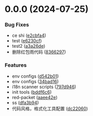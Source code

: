 # 0.0.0 (2024-07-25)

### Bug Fixes

- ce shi ([e2cbfa4](https://github.com/tankaio/vue3-ts-mobie-original/commit/e2cbfa4f768b77d8effb98003ae349af85fc91a6))
- test ([e6230cf](https://github.com/tankaio/vue3-ts-mobie-original/commit/e6230cfb59e5a380fee4d77e0acbc2aeaea673de))
- test2 ([a3a26de](https://github.com/tankaio/vue3-ts-mobie-original/commit/a3a26deb50fc753d5d2e4294627b9eaa05b9852c))
- 删除红包雨代码 ([8366297](https://github.com/tankaio/vue3-ts-mobie-original/commit/83662974ccac85445a0f781af3a4d6ba8bdb53ac))

### Features

- env configs ([d542b01](https://github.com/tankaio/vue3-ts-mobie-original/commit/d542b01babe6d06dfca23c53004444bba67943c6))
- env configs ([34bad16](https://github.com/tankaio/vue3-ts-mobie-original/commit/34bad1698be5a66fc4b65316a3422b9fc0486df3))
- i18n scanner scripts ([797d946](https://github.com/tankaio/vue3-ts-mobie-original/commit/797d9460edee32e637a77a6d26749152226dd3fc))
- init tools ([bddf6c6](https://github.com/tankaio/vue3-ts-mobie-original/commit/bddf6c6aacfb77164ebf712e7f5a4d72f9a2676f))
- red-packet ([aaee42e](https://github.com/tankaio/vue3-ts-mobie-original/commit/aaee42e051aab4ea046b3819027ddfd910293096))
- ss ([dfa3b94](https://github.com/tankaio/vue3-ts-mobie-original/commit/dfa3b94b5692462b575f81c4a0617c2a0227c8ec))
- 代码风格，格式化工具配置 ([dc22060](https://github.com/tankaio/vue3-ts-mobie-original/commit/dc22060e4a75d0e45d5b41ddf10acacfd8a4fb92))
